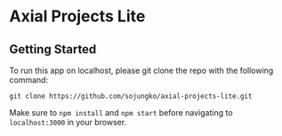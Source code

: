# Axial Projects Lite
## Getting Started
To run this app on localhost, please git clone the repo with the following command:
```
git clone https://github.com/sojungko/axial-projects-lite.git
```

Make sure to `npm install` and `npm start` before navigating to `localhost:3000` in your browser.

